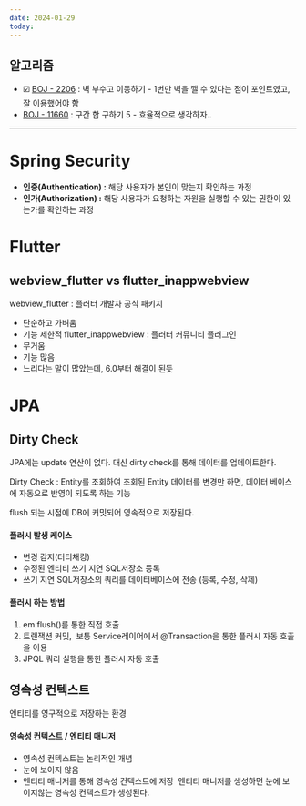 ```yaml
---
date: 2024-01-29
today:
---
```

## 알고리즘
- ☑️ [BOJ - 2206](https://www.acmicpc.net/problem/2206) : 벽 부수고 이동하기 - 1번만 벽을 깰 수 있다는 점이 포인트였고, 잘 이용했어야 함 
- [BOJ - 11660](https://www.acmicpc.net/problem/11660) : 구간 합 구하기 5 - 효율적으로 생각하자..



---

# Spring Security
- **인증(Authentication) :** 해당 사용자가 본인이 맞는지 확인하는 과정
- **인가(Authorization) :** 해당 사용자가 요청하는 자원을 실행할 수 있는 권한이 있는가를 확인하는 과정



# Flutter

## webview_flutter vs flutter_inappwebview

webview_flutter : 플러터 개발자 공식 패키지
- 단순하고 가벼움
- 기능 제한적
flutter_inappwebview : 플러터 커뮤니티 플러그인
- 무거움
- 기능 많음
- 느리다는 말이 많았는데, 6.0부터 해결이 된듯


# JPA

## Dirty Check
JPA에는 update 연산이 없다.
대신 dirty check를 통해 데이터를 업데이트한다.

Dirty Check : Entity를 조회하여 조회된 Entity 데이터를 변경만 하면, 데이터 베이스에 자동으로 반영이 되도록 하는 기능

flush 되는 시점에 DB에 커밋되어 영속적으로 저장된다.

#### 플러시 발생 케이스
- 변경 감지(더티채킹) 
- 수정된 엔티티 쓰기 지연 SQL저장소 등록
- 쓰기 지연 SQL저장소의 쿼리를 데이터베이스에 전송 (등록, 수정, 삭제)

#### 플러시 하는 방법
1. em.flush()를 통한 직접 호출
2. 트랜잭션 커밋,  보통 Service레이어에서 @Transaction을 통한 플러시 자동 호출을 이용
3. JPQL 쿼리 실행을 통한 플러시 자동 호출


## 영속성 컨텍스트
엔티티를 영구적으로 저장하는 환경

#### **영속성 컨텍스트 / 엔티티 매니저**
- 영속성 컨텍스트는 논리적인 개념
- 눈에 보이지 않음
- 엔티티 매니저를 통해 영속성 컨텍스트에 저장 
엔티티 매니저를 생성하면 눈에 보이지않는 영속성 컨텍스트가 생성된다.


